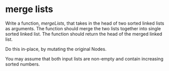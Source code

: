 # merge lists

Write a function, _mergeLists_, that takes in the head of two sorted linked lists as arguments. The function should merge the two lists together into single sorted linked list. The function should return the head of the merged linked list.

Do this in-place, by mutating the original Nodes.

You may assume that both input lists are non-empty and contain increasing sorted numbers.